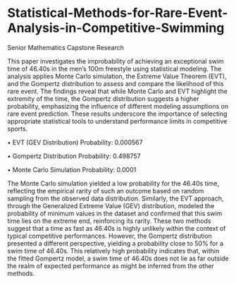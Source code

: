# Statistical-Methods-for-Rare-Event-Analysis-in-Competitive-Swimming
Senior Mathematics Capstone Research 

This paper investigates the improbability of achieving an exceptional swim time of 46.40s in the men’s 100m freestyle using statistical modeling. The analysis applies Monte Carlo simulation, the Extreme Value Theorem (EVT), and the Gompertz distribution to assess and compare the likelihood of this rare event. The findings reveal that while Monte Carlo and EVT highlight the extremity of the time, the Gompertz distribution suggests a higher probability, emphasizing the influence of different modeling assumptions on rare event prediction. These results underscore the importance of selecting appropriate statistical tools to understand performance limits in competitive sports.

•	EVT (GEV Distribution) Probability: 0.000567

•	Gompertz Distribution Probability: 0.498757

•	Monte Carlo Simulation Probability: 0.0001

The Monte Carlo simulation yielded a low probability for the 46.40s time, reflecting the empirical rarity of such an outcome based on random sampling from the observed data distribution. Similarly, the EVT approach, through the Generalized Extreme Value (GEV) distribution, modeled the probability of minimum values in the dataset and confirmed that this swim time lies on the extreme end, reinforcing its rarity. These two methods suggest that a time as fast as 46.40s is highly unlikely within the context of typical competitive performances.
However, the Gompertz distribution presented a different perspective, yielding a probability close to 50% for a swim time of 46.40s. This relatively high probability indicates that, within the fitted Gompertz model, a swim time of 46.40s does not lie as far outside the realm of expected performance as might be inferred from the other methods.

